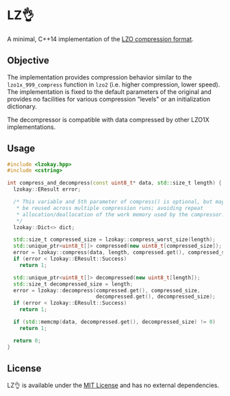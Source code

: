 LZ👌
===

A minimal, C++14 implementation of the
[LZO compression format](http://www.oberhumer.com/opensource/lzo/).

Objective
---------

The implementation provides compression behavior similar to the
`lzo1x_999_compress` function in `lzo2` (i.e. higher compression, lower speed).
The implementation is fixed to the default parameters of the original and
provides no facilities for various compression "levels" or an initialization
dictionary.

The decompressor is compatible with data compressed by other LZO1X
implementations.

Usage
-----

```cpp
#include <lzokay.hpp>
#include <cstring>

int compress_and_decompress(const uint8_t* data, std::size_t length) {
  lzokay::EResult error;

  /* This variable and 5th parameter of compress() is optional, but may
   * be reused across multiple compression runs; avoiding repeat
   * allocation/deallocation of the work memory used by the compressor.
   */
  lzokay::Dict<> dict;

  std::size_t compressed_size = lzokay::compress_worst_size(length);
  std::unique_ptr<uint8_t[]> compressed(new uint8_t[compressed_size]);
  error = lzokay::compress(data, length, compressed.get(), compressed_size, dict);
  if (error < lzokay::EResult::Success)
    return 1;

  std::unique_ptr<uint8_t[]> decompressed(new uint8_t[length]);
  std::size_t decompressed_size = length;
  error = lzokay::decompress(compressed.get(), compressed_size,
                             decompressed.get(), decompressed_size);
  if (error < lzokay::EResult::Success)
    return 1;

  if (std::memcmp(data, decompressed.get(), decompressed_size) != 0)
    return 1;

  return 0;
}
```

License
-------

LZ👌 is available under the
[MIT License](https://github.com/jackoalan/lzokay/blob/master/LICENSE)
and has no external dependencies.
